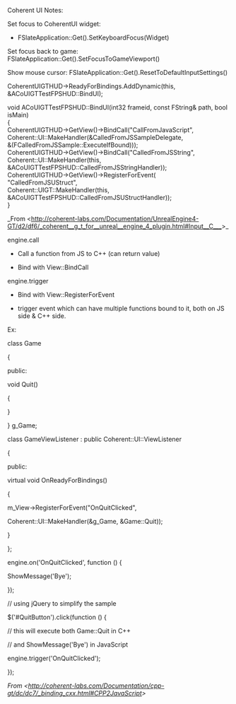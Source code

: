 Coherent UI Notes:

Set focus to CoherentUI widget:

- FSlateApplication::Get().SetKeyboardFocus(Widget)

Set focus back to game: FSlateApplication::Get().SetFocusToGameViewport()

Show mouse cursor: FSlateApplication::Get().ResetToDefaultInputSettings()

CoherentUIGTHUD-&gt;ReadyForBindings.AddDynamic(this, &ACoUIGTTestFPSHUD::BindUI);

void ACoUIGTTestFPSHUD::BindUI(int32 frameid, const FString& path, bool isMain)  
{  
CoherentUIGTHUD-&gt;GetView()-&gt;BindCall("CallFromJavaScript",  
Coherent::UI::MakeHandler(&CalledFromJSSampleDelegate,  
&(FCalledFromJSSample::ExecuteIfBound)));  
CoherentUIGTHUD-&gt;GetView()-&gt;BindCall("CalledFromJSString",  
Coherent::UI::MakeHandler(this,  
&ACoUIGTTestFPSHUD::CalledFromJSStringHandler));  
CoherentUIGTHUD-&gt;GetView()-&gt;RegisterForEvent(  
"CalledFromJSUStruct",  
Coherent::UIGT::MakeHandler(this, &ACoUIGTTestFPSHUD::CalledFromJSUStructHandler));  
}

\_From &lt;<http://coherent-labs.com/Documentation/UnrealEngine4-GT/d2/df6/_coherent__g_t_for__unreal__engine_4_plugin.html#Input__C___>&gt;\_

engine.call

- Call a function from JS to C++ (can return value)

- Bind with View::BindCall

engine.trigger

- Bind with View::RegisterForEvent

- trigger event which can have multiple functions bound to it, both on JS side & C++ side.

Ex:

class Game

{

public:

void Quit()

{

}

} g_Game;

class GameViewListener : public Coherent::UI::ViewListener

{

public:

virtual void OnReadyForBindings()

{

m_View-&gt;RegisterForEvent("OnQuitClicked",

Coherent::UI::MakeHandler(&g_Game, &Game::Quit));

}

};

engine.on('OnQuitClicked', function () {

ShowMessage('Bye');

});

// using jQuery to simplify the sample

\$('\#QuitButton').click(function () {

// this will execute both Game::Quit in C++

// and ShowMessage('Bye') in JavaScript

engine.trigger('OnQuitClicked');

});

_From &lt;<http://coherent-labs.com/Documentation/cpp-gt/dc/dc7/_binding_cxx.html#CPP2JavaScript>&gt;_
